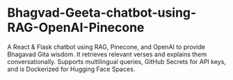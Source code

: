 # Bhagvad-Geeta-chatbot-using-RAG-OpenAI-Pinecone
A React &amp; Flask chatbot using RAG, Pinecone, and OpenAI to provide Bhagavad Gita wisdom. It retrieves relevant verses and explains them conversationally. Supports multilingual queries, GitHub Secrets for API keys, and is Dockerized for Hugging Face Spaces.
